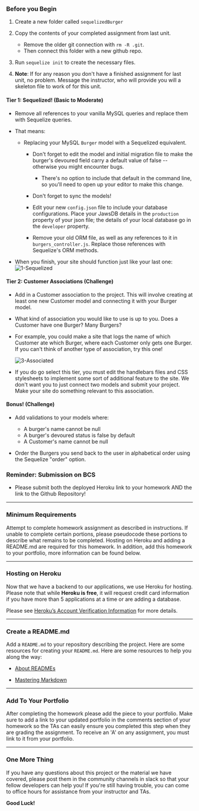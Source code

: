 ### Before you Begin

1. Create a new folder called `sequelizedBurger`
2. Copy the contents of your completed assignment from last unit.
   - Remove the older git connection with `rm -R .git`.
   - Then connect this folder with a new github repo.
3. Run `sequelize init` to create the necessary files.

4. **Note**: If for any reason you don't have a finished assignment for last unit, no problem. Message the instructor, who will provide you will a skeleton file to work of for this unit.

#### Tier 1: Sequelized! (Basic to Moderate)

- Remove all references to your vanilla MySQL queries and replace them with Sequelize queries.

- That means:

  - Replacing your MySQL `Burger` model with a Sequelized equivalent.

    - Don't forget to edit the model and initial migration file to make the burger's devoured field carry a default value of false -- otherwise you might encounter bugs.
      - There's no option to include that default in the command line, so you'll need to open up your editor to make this change.
    - Don't forget to sync the models!

    - Edit your new `config.json` file to include your database configurations. Place your JawsDB details in the `production` property of your json file; the details of your local database go in the `developer` property.

    - Remove your old ORM file, as well as any references to it in `burgers_controller.js`. Replace those references with Sequelize's ORM methods.

- When you finish, your site should function just like your last one:
  ![1-Sequelized](Images/1-Sequelized.jpg)

#### Tier 2: Customer Associations (Challenge)

- Add in a Customer association to the project. This will involve creating at least one new Customer model and connecting it with your Burger model.

- What kind of association you would like to use is up to you. Does a Customer have one Burger? Many Burgers?

- For example, you could make a site that logs the name of which Customer ate which Burger, where each Customer only gets one Burger. If you can't think of another type of association, try this one!

  ![3-Associated](Images/3-Associated.jpg)

- If you do go select this tier, you must edit the handlebars files and CSS stylesheets to implement some sort of additional feature to the site. We don't want you to just connect two models and submit your project. Make your site do something relevant to this association.

#### Bonus! (Challenge)

- Add validations to your models where:

  - A burger's name cannot be null
  - A burger's devoured status is false by default
  - A Customer's name cannot be null

- Order the Burgers you send back to the user in alphabetical order using the Sequelize "order" option.

### Reminder: Submission on BCS

- Please submit both the deployed Heroku link to your homework AND the link to the Github Repository!

---

### Minimum Requirements

Attempt to complete homework assignment as described in instructions. If unable to complete certain portions, please pseudocode these portions to describe what remains to be completed. Hosting on Heroku and adding a README.md are required for this homework. In addition, add this homework to your portfolio, more information can be found below.

---

### Hosting on Heroku

Now that we have a backend to our applications, we use Heroku for hosting. Please note that while **Heroku is free**, it will request credit card information if you have more than 5 applications at a time or are adding a database.

Please see [Heroku’s Account Verification Information](https://devcenter.heroku.com/articles/account-verification) for more details.

---

### Create a README.md

Add a `README.md` to your repository describing the project. Here are some resources for creating your `README.md`. Here are some resources to help you along the way:

- [About READMEs](https://help.github.com/articles/about-readmes/)

- [Mastering Markdown](https://guides.github.com/features/mastering-markdown/)

---

### Add To Your Portfolio

After completing the homework please add the piece to your portfolio. Make sure to add a link to your updated portfolio in the comments section of your homework so the TAs can easily ensure you completed this step when they are grading the assignment. To receive an 'A' on any assignment, you must link to it from your portfolio.

---

### One More Thing

If you have any questions about this project or the material we have covered, please post them in the community channels in slack so that your fellow developers can help you! If you're still having trouble, you can come to office hours for assistance from your instructor and TAs.

**Good Luck!**
